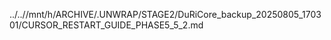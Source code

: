 ../..//mnt/h/ARCHIVE/.UNWRAP/STAGE2/DuRiCore_backup_20250805_170301/CURSOR_RESTART_GUIDE_PHASE5_5_2.md